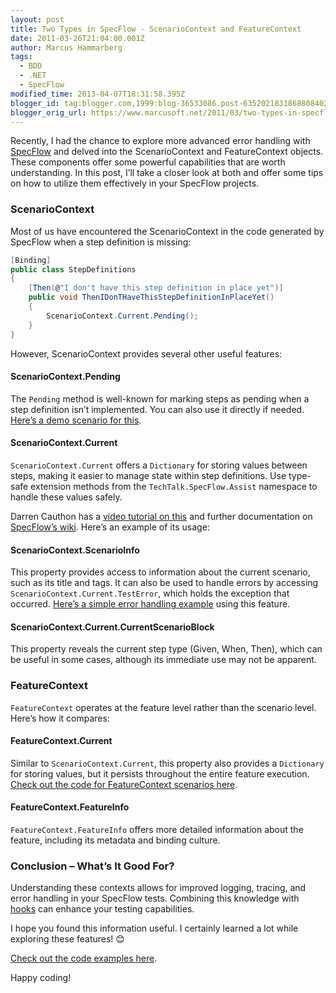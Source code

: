 ```yaml
---
layout: post
title: Two Types in SpecFlow - ScenarioContext and FeatureContext
date: 2011-03-26T21:04:00.001Z
author: Marcus Hammarberg
tags:
  - BDD
  - .NET
  - SpecFlow
modified_time: 2013-04-07T18:31:58.395Z
blogger_id: tag:blogger.com,1999:blog-36533086.post-6352021831868808402
blogger_orig_url: https://www.marcusoft.net/2011/03/two-types-in-specflow-scenariocontext.html
---
```


Recently, I had the chance to explore more advanced error handling with [SpecFlow](http://www.specflow.org/) and delved into the ScenarioContext and FeatureContext objects. These components offer some powerful capabilities that are worth understanding. In this post, I’ll take a closer look at both and offer some tips on how to utilize them effectively in your SpecFlow projects.

### ScenarioContext

Most of us have encountered the ScenarioContext in the code generated by SpecFlow when a step definition is missing:

```csharp
[Binding]
public class StepDefinitions
{
    [Then(@"I don't have this step definition in place yet")]
    public void ThenIDonTHaveThisStepDefinitionInPlaceYet()
    {
        ScenarioContext.Current.Pending();
    }
}
```

However, ScenarioContext provides several other useful features:

#### ScenarioContext.Pending

The `Pending` method is well-known for marking steps as pending when a step definition isn’t implemented. You can also use it directly if needed. [Here’s a demo scenario for this](https://github.com/marcusoftnet/ProgressiveNetDemos/tree/master/Specs/031ScenarioContext).

#### ScenarioContext.Current

`ScenarioContext.Current` offers a `Dictionary` for storing values between steps, making it easier to manage state within step definitions. Use type-safe extension methods from the `TechTalk.SpecFlow.Assist` namespace to handle these values safely.

Darren Cauthon has a [video tutorial on this](http://www.youtube.com/watch?v=IGvxMPX55vE) and further documentation on [SpecFlow’s wiki](https://github.com/techtalk/SpecFlow/wiki/ScenarioContext). Here’s an example of its usage:

#### ScenarioContext.ScenarioInfo

This property provides access to information about the current scenario, such as its title and tags. It can also be used to handle errors by accessing `ScenarioContext.Current.TestError`, which holds the exception that occurred. [Here’s a simple error handling example](http://mvccontrib.codeplex.com/) using this feature.

#### ScenarioContext.Current.CurrentScenarioBlock

This property reveals the current step type (Given, When, Then), which can be useful in some cases, although its immediate use may not be apparent.

### FeatureContext

`FeatureContext` operates at the feature level rather than the scenario level. Here’s how it compares:

#### FeatureContext.Current

Similar to `ScenarioContext.Current`, this property also provides a `Dictionary` for storing values, but it persists throughout the entire feature execution. [Check out the code for FeatureContext scenarios here](https://github.com/marcusoftnet/ProgressiveNetDemos/tree/master/Specs/032FeatureContext).

#### FeatureContext.FeatureInfo

`FeatureContext.FeatureInfo` offers more detailed information about the feature, including its metadata and binding culture.

### Conclusion – What’s It Good For?

Understanding these contexts allows for improved logging, tracing, and error handling in your SpecFlow tests. Combining this knowledge with [hooks](https://www.marcusoft.net/2010/12/using-tags-in-specflow-features.html) can enhance your testing capabilities.

I hope you found this information useful. I certainly learned a lot while exploring these features! 😊

[Check out the code examples here](https://github.com/marcusoftnet/ProgressiveNetDemos/).

Happy coding!
